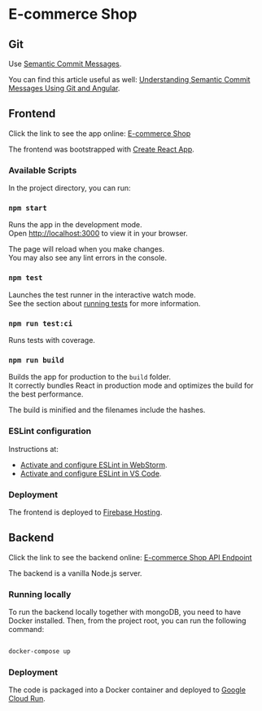 # E-commerce Shop

## Git

Use [Semantic Commit Messages](https://gist.github.com/joshbuchea/6f47e86d2510bce28f8e7f42ae84c716).

You can find this article useful as well: [Understanding Semantic Commit Messages Using Git and Angular](https://nitayneeman.com/posts/understanding-semantic-commit-messages-using-git-and-angular/).

## Frontend

Click the link to see the app online: [E-commerce Shop](https://mern-b6d37.web.app/)

The frontend was bootstrapped with [Create React App](https://github.com/facebook/create-react-app).

### Available Scripts

In the project directory, you can run:

### `npm start`

Runs the app in the development mode.\
Open [http://localhost:3000](http://localhost:3000) to view it in your browser.

The page will reload when you make changes.\
You may also see any lint errors in the console.

### `npm test`

Launches the test runner in the interactive watch mode.\
See the section about [running tests](https://facebook.github.io/create-react-app/docs/running-tests) for more information.

### `npm run test:ci`

Runs tests with coverage.

### `npm run build`

Builds the app for production to the `build` folder.\
It correctly bundles React in production mode and optimizes the build for the best performance.

The build is minified and the filenames include the hashes.

### ESLint configuration 

Instructions at:
* [Activate and configure ESLint in WebStorm](https://www.jetbrains.com/help/webstorm/eslint.html#ws_js_eslint_activate).
* [Activate and configure ESLint in VS Code](https://marketplace.visualstudio.com/items?itemName=dbaeumer.vscode-eslint).

### Deployment

The frontend is deployed to [Firebase Hosting](https://firebase.google.com/docs/hosting?authuser=0).

## Backend

Click the link to see the backend online: [E-commerce Shop API Endpoint](https://gitlab-54605479-main-mw6dog77dq-uc.a.run.app/api/configs)

The backend is a vanilla Node.js server.

### Running locally

To run the backend locally together with mongoDB, you need to have Docker installed. Then, from the project root, you can run the following command:

```bash

docker-compose up

```

### Deployment

The code is packaged into a Docker container and deployed to [Google Cloud Run](https://cloud.google.com/run).

